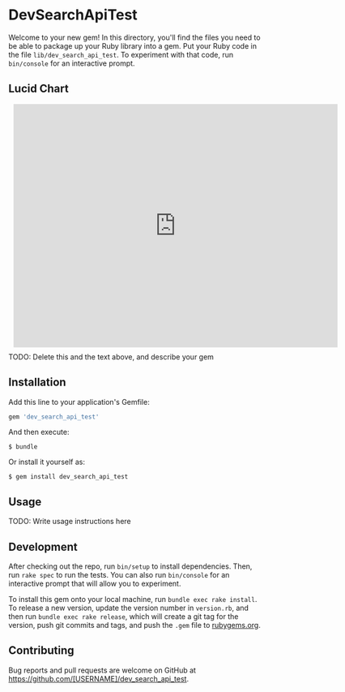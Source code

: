 # DevSearchApiTest

Welcome to your new gem! In this directory, you'll find the files you need to be able to package up your Ruby library into a gem. Put your Ruby code in the file `lib/dev_search_api_test`. To experiment with that code, run `bin/console` for an interactive prompt.

## Lucid Chart
<div style="width: 640px; height: 480px; margin: 10px; position: relative;"><iframe allowfullscreen frameborder="0" style="width:640px; height:480px" src="https://www.lucidchart.com/documents/embeddedchart/091151ae-18ca-40fa-bcf3-21528def7f69" id="izq14FoFJ.-E"></iframe></div>
TODO: Delete this and the text above, and describe your gem

## Installation

Add this line to your application's Gemfile:

```ruby
gem 'dev_search_api_test'
```

And then execute:

    $ bundle

Or install it yourself as:

    $ gem install dev_search_api_test

## Usage

TODO: Write usage instructions here

## Development

After checking out the repo, run `bin/setup` to install dependencies. Then, run `rake spec` to run the tests. You can also run `bin/console` for an interactive prompt that will allow you to experiment.

To install this gem onto your local machine, run `bundle exec rake install`. To release a new version, update the version number in `version.rb`, and then run `bundle exec rake release`, which will create a git tag for the version, push git commits and tags, and push the `.gem` file to [rubygems.org](https://rubygems.org).

## Contributing

Bug reports and pull requests are welcome on GitHub at https://github.com/[USERNAME]/dev_search_api_test.

